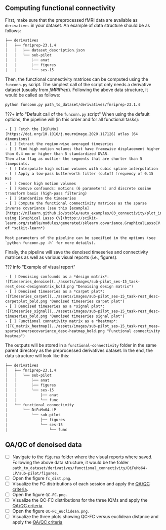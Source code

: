 ## Computing functional connectivity

First, make sure that the preprocessed fMRI data are available as `derivatives` in your dataset.
An example of data structure should be as follows:
```
├── derivatives
│   ├── fmriprep-23.1.4
│   │   ├── dataset_description.json
│   │   └── sub-pilot
│   │       ├── anat
│   │       ├── figures
│   │       └── ses-15
```

Then, the functional connectivity matrices can be computed using the `funconn.py` script.
The simplest call of the script only needs a derivative dataset (usually from *fMRIPrep*).
Following the above data structure, it would be called as follows:
``` bash
python funconn.py path_to_dataset/derivatives/fmriprep-23.1.4
```

???+ info "Default call of the `funconn.py` script"
    When using the default options, the pipeline will (in this order and for all functional tasks):
    
    - [ ] Fetch the [DiFuMo](https://doi.org/10.1016/j.neuroimage.2020.117126) atlas (64 dimensions)
    - [ ] Extract the region-wise averaged timeseries
    - [ ] Find high motion volumes that have framewise displacement higher than 0.4 mm or higher than 5 standardized DVAR.
    Then also flag as outlier the segments that are shorter than 5 timepoints.
    - [ ] Interpolate high motion volumes with cubic spline interpolation
    - [ ] Apply a low-pass butterworth filter (cutoff frequency of 0.15 Hz)
    - [ ] Censor high motion volumes
    - [ ] Remove confounds: motions (6 parameters) and discrete cosine transform basis (high-pass filtering)
    - [ ] Standardize the timeseries
    - [ ] Compute the functional connectivity matrices as the sparse inverse covariance (see this [example](https://nilearn.github.io/stable/auto_examples/03_connectivity/plot_inverse_covariance_connectome.html), using [Graphical Lasso CV](https://scikit-learn.org/stable/modules/generated/sklearn.covariance.GraphicalLassoCV.html#sklearn.covariance.GraphicalLassoCV) of *scikit-learn*)

    Most parameters of the pipeline can be specified in the options (see `python funconn.py -h` for more details).

Finally, the pipeline will save the denoised timeseries and connectivity matrices as well as various visual reports (i.e., figures).

??? info "Example of visual report"
    
    - [ ] Denoising confounds as a *design matrix*:
    ![Timeseries_denoise](../assets/images/sub-pilot_ses-15_task-rest_desc-designmatrix_bold.png "Denoising design matrix")
    - [ ] Denoised timeseries as a *carpet plot*:
    ![Timeseries_carpet](../assets/images/sub-pilot_ses-15_task-rest_desc-carpetplot_bold.png "Denoised timeseries carpet plot")
    - [ ] Denoised timeseries as a *signal plot*:
    ![Timeseries_signal](../assets/images/sub-pilot_ses-15_task-rest_desc-timeseries_bold.png "Denoised timeseries signal plot")
    - [ ] Functional connetivity matrix as a *heatmap*:
    ![FC_matrix_heatmap](../assets/images/sub-pilot_ses-15_task-rest_meas-sparseinversecovariance_desc-heatmap_bold.png "Functional connectivity heatmap")

The outputs will be stored in a `functional-connectivity` folder in the same parent directory as the preprocessed derivatives dataset.
In the end, the data structure will look like this:
```
├── derivatives
│   ├── fmriprep-23.1.4
│   │   └── sub-pilot
│   │       ├── anat
│   │       ├── figures
│   │       └── ses-15
│   │           ├── anat
│   │           └── func
│   └── functional_connectivity
│       └── DiFuMo64-LP
│           └── sub-pilot
│               ├── figures
│               └── ses-15
│                   └── func
```

## QA/QC of denoised data

- [ ] Navigate to the `figures` folder where the visual reports where saved. Following the above data structure, 
it would be the folder `path_to_dataset/derivatives/functional_connectivity/DiFuMo64-LP/sub-pilot/figures`.
- [ ] Open the figure `fc_dist.png`.
- [ ] Visualize the FC distributions of each session and apply the [QA/QC criteria](qaqc-criteria-FC.md#fc-distributions).
- [ ] Open the figure `QC-FC.png`.
- [ ] Visualize the QC-FC distributions for the three IQMs and apply the [QA/QC criteria](qaqc-criteria-FC.md#qc-fc-distributions).
- [ ] Open the figure `QC-FC_euclidean.png`.
- [ ] Visualize the three plots showing QC-FC versus euclidean distance and apply the [QA/QC criteria](qaqc-criteria-FC.md#qc-fc-versus-eucliden-distance)